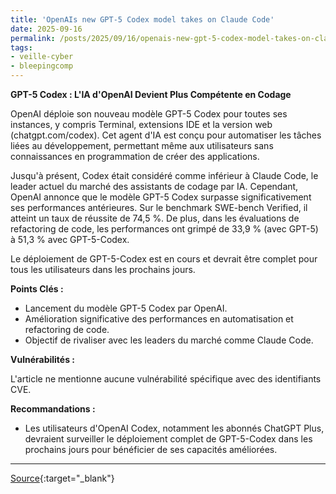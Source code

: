 ```yaml
---
title: 'OpenAIs new GPT-5 Codex model takes on Claude Code'
date: 2025-09-16
permalink: /posts/2025/09/16/openais-new-gpt-5-codex-model-takes-on-claude-code/
tags:
- veille-cyber
- bleepingcomp
---
```

**GPT-5 Codex : L'IA d'OpenAI Devient Plus Compétente en Codage**

OpenAI déploie son nouveau modèle GPT-5 Codex pour toutes ses instances, y compris Terminal, extensions IDE et la version web (chatgpt.com/codex). Cet agent d'IA est conçu pour automatiser les tâches liées au développement, permettant même aux utilisateurs sans connaissances en programmation de créer des applications.

Jusqu'à présent, Codex était considéré comme inférieur à Claude Code, le leader actuel du marché des assistants de codage par IA. Cependant, OpenAI annonce que le modèle GPT-5 Codex surpasse significativement ses performances antérieures. Sur le benchmark SWE-bench Verified, il atteint un taux de réussite de 74,5 %. De plus, dans les évaluations de refactoring de code, les performances ont grimpé de 33,9 % (avec GPT-5) à 51,3 % avec GPT-5-Codex.

Le déploiement de GPT-5-Codex est en cours et devrait être complet pour tous les utilisateurs dans les prochains jours.

**Points Clés :**

*   Lancement du modèle GPT-5 Codex par OpenAI.
*   Amélioration significative des performances en automatisation et refactoring de code.
*   Objectif de rivaliser avec les leaders du marché comme Claude Code.

**Vulnérabilités :**

L'article ne mentionne aucune vulnérabilité spécifique avec des identifiants CVE.

**Recommandations :**

*   Les utilisateurs d'OpenAI Codex, notamment les abonnés ChatGPT Plus, devraient surveiller le déploiement complet de GPT-5-Codex dans les prochains jours pour bénéficier de ses capacités améliorées.

---
[Source](https://www.bleepingcomputer.com/news/artificial-intelligence/openais-new-gpt-5-codex-model-takes-on-claude-code/){:target="_blank"}
